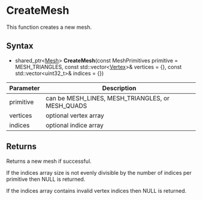 # CreateMesh

This function creates a new mesh.

## Syntax

- shared_ptr<[Mesh](Mesh.md)\> **CreateMesh**(const MeshPrimitives primitive = MESH_TRIANGLES, const std::vector<[Vertex](Vertex.md)>& vertices = {}, const std::vector<uint32_t>& indices = {})
  
| Parameter | Description |
|---|---|
| primitive | can be MESH_LINES, MESH_TRIANGLES, or MESH_QUADS |
| vertices | optional vertex array |
| indices | optional indice array |

## Returns

Returns a new mesh if successful.

If the indices array size is not evenly divisible by the number of indices per primitive then NULL is returned.

If the indices array contains invalid vertex indices then NULL is returned.
